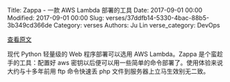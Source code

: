 Title: Zappa - 一款 AWS Lambda 部署的工具
Date: 2017-09-01 00:00
Modified: 2017-09-01 00:00
Slug: verses/37ddfb14-5330-4bac-88b5-3b349cd366de
Category: verses
Authors: Ju Lin
verse_category: DevOps

[查看原文](https://andrich.blog/2017/02/12/first-steps-with-aws-lambda-zappa-flask-and-python/)

现代 Python 轻量级的 Web 程序部署可以选用 AWS Lambda。Zappa 是个蛮趁手的工具：配置好 aws 密钥以后便可以用一些简单的命令部署了。使用体验来说大约与十多年前用 ftp 命令快速丢 php 文件到服务器上立马生效别无二致。
